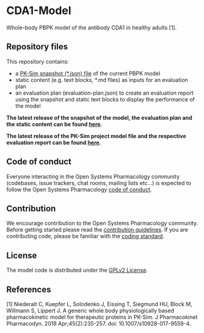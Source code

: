 # CDA1-Model
Whole-body PBPK model of the antibody CDA1 in healthy adults [1].

## Repository files
This repository contains:

- a [PK-Sim snapshot (*.json) file](https://docs.open-systems-pharmacology.org/working-with-pk-sim/pk-sim-documentation/importing-exporting-project-data-models#exporting-project-to-snapshot-loading-project-from-snapshot) of the current PBPK model
- static content (e.g. text blocks, *.md files) as inputs for an evaluation plan
- an evaluation plan (evaluation-plan.json) to create an evaluation report using the snapshot and static text blocks to display the performance of the model

**The latest release of the snapshot of the model, the evaluation plan and the static content can be found [here](https://github.com/Open-Systems-Pharmacology/CDA1-Model/releases/latest).**

**The latest release of the PK-Sim project model file and the respective evaluation report can be found [here](https://github.com/Open-Systems-Pharmacology/OSP-PBPK-Model-Library/releases).**

## Code of conduct
Everyone interacting in the Open Systems Pharmacology community (codebases, issue trackers, chat rooms, mailing lists etc...) is expected to follow the Open Systems Pharmacology [code of conduct](https://github.com/Open-Systems-Pharmacology/Suite/blob/master/CODE_OF_CONDUCT.md#contributor-covenant-code-of-conduct).

## Contribution
We encourage contribution to the Open Systems Pharmacology community. Before getting started please read the [contribution guidelines](https://github.com/Open-Systems-Pharmacology/Suite/blob/master/CONTRIBUTING.md#ways-to-contribute). If you are contributing code, please be familiar with the [coding standard](https://github.com/Open-Systems-Pharmacology/Suite/blob/master/CODING_STANDARDS.md#visual-studio-settings).

## License
The model code is distributed under the [GPLv2 License](https://github.com/Open-Systems-Pharmacology/Suite/blob/develop/LICENSE).

## References
[1] Niederalt C, Kuepfer L, Solodenko J, Eissing T, Siegmund HU, Block M, Willmann S, Lippert J. A generic whole body physiologically based pharmacokinetic model for therapeutic proteins in PK-Sim. J Pharmacokinet Pharmacodyn. 2018 Apr;45(2):235-257. doi: 10.1007/s10928-017-9559-4.

